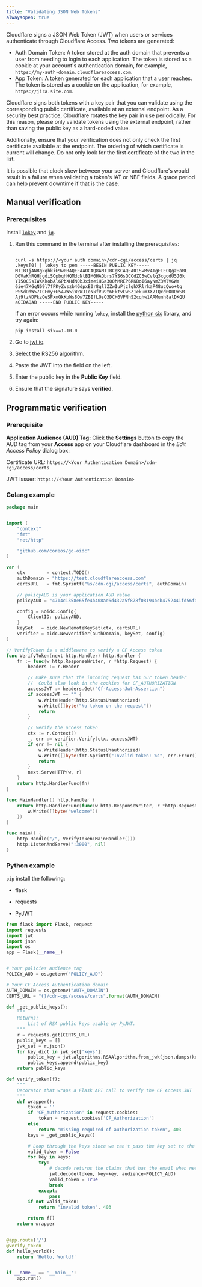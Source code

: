 ```yaml
---
title: "Validating JSON Web Tokens"
alwaysopen: true
---
```


Cloudflare signs a JSON Web Token (JWT) when users or services authenticate through Cloudflare Access. Two tokens are generated:

* Auth Domain Token: A token stored at the auth domain that prevents a user from needing to login to each application. The token is stored as a cookie at your account's authentication domain, for example, `https://my-auth-domain.cloudflareaccess.com`.
* App Token: A token generated for each application that a user reaches. The token is stored as a cookie on the application, for example, `https://jira.site.com`.

Cloudflare signs both tokens with a key pair that you can validate using the corresponding public certificate, available at an external endpoint. As a security best practice, Cloudflare rotates the key pair in use periodically. For this reason, please only validate tokens using the external endpoint, rather than saving the public key as a hard-coded value.

Additionally, ensure that your verification does not only check the first certificate available at the endpoint. The ordering of which certificate is current will change. Do not only look for the first certificate of the two in the list.

It is possible that clock skew between your server and Cloudflare's would result in a failure when validating a token's IAT or NBF fields. A grace period can help prevent downtime if that is the case.

## Manual verification

### Prerequisites

Install [`lokey`](https://github.com/jpf/lokey) and [`jq`](https://stedolan.github.io/jq/download/).

1. Run this command in the terminal after installing the prerequisites:

    ```shell

    curl -s https://<your auth domain>/cdn-cgi/access/certs | jq .keys[0] | lokey to pem -----BEGIN PUBLIC KEY----- MIIBIjANBgkqhkiG9w0BAQEFAAOCAQ8AMIIBCgKCAQEA01SvMv4TgFIECQgzHaRL DGVaKhRQHjgdiSOpbqhHQMdcNtBIM0HAQbrs7YS6sQCCdZC5wCvlq3xgqdU5J6k YI5OCSsIWXKkobAl6PbXHdN0bJximeiHGa3O0hMREP6RKBoI6ayNmZ3WlVGWY 6ie47KGqN69l7fPKyZvszb4GdpxE0r8gllZZwIuPjzlghXRlrkaP48ucQwo+tq PSSdDdW57TCFmy+G547W5iWZWJIeNkfVu9t6FktvCwSZ1ekum3X7IQcd0O0DWSR Aj9tzNDPkzOeSFxmQkKpWs8Qw7ZBIfLOsO3DCH6VPNhS2cqhw1AAMunh8alDKQU aQIDAQAB -----END PUBLIC KEY-----
    ```

    If an error occurs while running `lokey`, install the [python six](https://pypi.python.org/pypi/six) library, and try again:

    ```shell
    pip install six==1.10.0
    ```

1. Go to [jwt.io](https://jwt.io/).
1. Select the RS256 algorithm.
1. Paste the JWT into the field on the left.
1. Enter the public key in the **Public Key** field.
1. Ensure that the signature says **verified**.

## Programmatic verification

### Prerequisite

**Application Audience (AUD) Tag:** Click the **Settings** button to copy the AUD tag from your **Access** app on your Cloudflare dashboard in the _Edit Access Policy_ dialog box:

Certificate URL: `https://<Your Authentication Domain>/cdn-cgi/access/certs`

JWT Issuer: `https://<Your Authentication Domain>`

### Golang example

```go
package main


import (
    "context"
    "fmt"
    "net/http"

    "github.com/coreos/go-oidc"
)

var (
    ctx        = context.TODO()
    authDomain = "https://test.cloudflareaccess.com"
    certsURL   = fmt.Sprintf("%s/cdn-cgi/access/certs", authDomain)

    // policyAUD is your application AUD value
    policyAUD = "4714c1358e65fe4b408ad6d432a5f878f08194bdb4752441fd56faefa9b2b6f2"

    config = &oidc.Config{
        ClientID: policyAUD,
    }
    keySet   = oidc.NewRemoteKeySet(ctx, certsURL)
    verifier = oidc.NewVerifier(authDomain, keySet, config)
)

// VerifyToken is a middleware to verify a CF Access token
func VerifyToken(next http.Handler) http.Handler {
    fn := func(w http.ResponseWriter, r *http.Request) {
        headers := r.Header

        // Make sure that the incoming request has our token header
        //  Could also look in the cookies for CF_AUTHORIZATION
        accessJWT := headers.Get("Cf-Access-Jwt-Assertion")
        if accessJWT == "" {
            w.WriteHeader(http.StatusUnauthorized)
            w.Write([]byte("No token on the request"))
            return
        }

        // Verify the access token
        ctx := r.Context()
        _, err := verifier.Verify(ctx, accessJWT)
        if err != nil {
            w.WriteHeader(http.StatusUnauthorized)
            w.Write([]byte(fmt.Sprintf("Invalid token: %s", err.Error())))
            return
        }
        next.ServeHTTP(w, r)
    }
    return http.HandlerFunc(fn)
}

func MainHandler() http.Handler {
    return http.HandlerFunc(func(w http.ResponseWriter, r *http.Request) {
        w.Write([]byte("welcome"))
    })
}

func main() {
    http.Handle("/", VerifyToken(MainHandler()))
    http.ListenAndServe(":3000", nil)
}
```

### Python example

`pip` install the following:

* flask

* requests

* PyJWT

```python
from flask import Flask, request
import requests
import jwt
import json
import os
app = Flask(__name__)


# Your policies audience tag
POLICY_AUD = os.getenv("POLICY_AUD")

# Your CF Access Authentication domain
AUTH_DOMAIN = os.getenv("AUTH_DOMAIN")
CERTS_URL = "{}/cdn-cgi/access/certs".format(AUTH_DOMAIN)

def _get_public_keys():
    """
    Returns:
        List of RSA public keys usable by PyJWT.
    """
    r = requests.get(CERTS_URL)
    public_keys = []
    jwk_set = r.json()
    for key_dict in jwk_set['keys']:
        public_key = jwt.algorithms.RSAAlgorithm.from_jwk(json.dumps(key_dict))
        public_keys.append(public_key)
    return public_keys

def verify_token(f):
    """
    Decorator that wraps a Flask API call to verify the CF Access JWT
    """
    def wrapper():
        token = ''
        if 'CF_Authorization' in request.cookies:
            token = request.cookies['CF_Authorization']
        else:
            return "missing required cf authorization token", 403
        keys = _get_public_keys()

        # Loop through the keys since we can't pass the key set to the decoder
        valid_token = False
        for key in keys:
            try:
                # decode returns the claims that has the email when needed
                jwt.decode(token, key=key, audience=POLICY_AUD)
                valid_token = True
                break
            except:
                pass
        if not valid_token:
            return "invalid token", 403

        return f()
    return wrapper


@app.route('/')
@verify_token
def hello_world():
    return 'Hello, World!'


if __name__ == '__main__':
    app.run()
```
